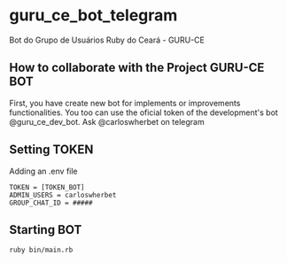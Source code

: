 # guru_ce_bot_telegram
Bot do Grupo de Usuários Ruby do Ceará - GURU-CE


## How to collaborate with the Project GURU-CE BOT
First, you have create new bot for implements or improvements functionalities. 
You too can use the oficial token of the development's bot @guru_ce_dev_bot.
Ask @carloswherbet on telegram
## Setting TOKEN
Adding an .env file
```
TOKEN = [TOKEN_BOT]
ADMIN_USERS = carloswherbet
GROUP_CHAT_ID = #####
```

## Starting BOT
```
ruby bin/main.rb
```